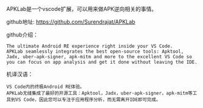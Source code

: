 APKLab是一个vscode扩展，可以用来做APK逆向相关的事情。  

github地址: https://github.com/Surendrajat/APKLab  

github介绍：  
```
The ultimate Android RE experience right inside your VS Code.
APKLab seamlessly integrates the best open-source tools: Apktool, Jadx, uber-apk-signer, apk-mitm and more to the excellent VS Code so you can focus on app analysis and get it done without leaving the IDE.
```

机译汉语：  
```
VS Code内的终极Android RE体验。  
APKLab无缝集成了最好的开源工具：Apktool，Jadx，uber-apk-signer，apk-mitm等工具到VS Code，因此您可以专注于应用程序分析，而无需离开IDE即可完成。  
```